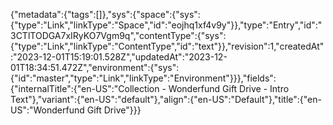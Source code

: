 {"metadata":{"tags":[]},"sys":{"space":{"sys":{"type":"Link","linkType":"Space","id":"eojhq1xf4v9y"}},"type":"Entry","id":"3CTlTODGA7xIRyKO7Vgm9q","contentType":{"sys":{"type":"Link","linkType":"ContentType","id":"text"}},"revision":1,"createdAt":"2023-12-01T15:19:01.528Z","updatedAt":"2023-12-01T18:34:51.472Z","environment":{"sys":{"id":"master","type":"Link","linkType":"Environment"}}},"fields":{"internalTitle":{"en-US":"Collection - Wonderfund Gift Drive - Intro Text"},"variant":{"en-US":"default"},"align":{"en-US":"Default"},"title":{"en-US":"Wonderfund Gift Drive"}}}